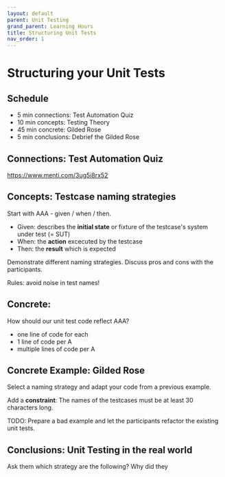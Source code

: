 ```yaml
---
layout: default
parent: Unit Testing
grand_parent: Learning Hours
title: Structuring Unit Tests
nav_order: 1
---
```


# Structuring your Unit Tests


## Schedule
- 5 min connections: Test Automation Quiz
- 10 min concepts: Testing Theory
- 45 min concrete: Gilded Rose
- 5 min conclusions: Debrief the Gilded Rose

## Connections: Test Automation Quiz 
https://www.menti.com/3ug5i8rx52

## Concepts: Testcase naming strategies
Start with AAA - given / when / then. 
* Given: describes the **initial state** or fixture of the testcase's system under test (= SUT)
* When: the **action** excecuted by the testcase
* Then: the **result** which is expected

Demonstrate different naming strategies. Discuss pros and cons with the participants.

Rules: avoid noise in test names!

## Concrete: 
How should our unit test code reflect AAA?

* one line of code for each
* 1 line of code per A
* multiple lines of code per A

## Concrete Example: Gilded Rose
Select a naming strategy and adapt your code from a previous example. 

Add a **constraint**: The names of the testcases must be at least 30 characters long.

TODO:
Prepare a bad example and let the participants refactor the existing unit tests.

## Conclusions: Unit Testing in the real world
Ask them which strategy are the following? Why did they 
